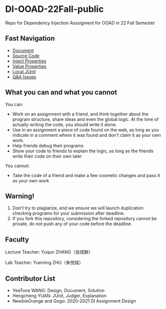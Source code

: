 # DI-OOAD-22Fall-public
Repo for Dependency Injection Asssigment for OOAD in 22 Fall Semester

## Fast Navigation

- [Document](https://github.com/YeeTone/DI-OOAD-22Fall-public/blob/main/document/document.md)
- [Source Code](https://github.com/YeeTone/DI-OOAD-22Fall-public/tree/main/src/dependency_injection)
- [Inject Properties](https://github.com/YeeTone/DI-OOAD-22Fall-public/blob/main/local-inject.properties)
- [Value Properties](https://github.com/YeeTone/DI-OOAD-22Fall-public/blob/main/local-value.properties)
- [Local JUnit](https://github.com/YeeTone/DI-OOAD-22Fall-public/tree/main/src/localtests)
- [Q&A Issues](https://github.com/YeeTone/DI-OOAD-22Fall-public/issues)

## What you can and what you cannot
You can:
- Work on an assignment with a friend, and think together about the program structure, share ideas and even the global logic. At the time of actually writing the code, you should write it alone.
- Use in an assignment a piece of code found on the web, as long as you indicate in a comment where it was found and don't claim it as your own work.
- Help friends debug their programs
- Show your code to friends to explain the logic, as long as the friends write their code on their own later

You cannot:
- Take the code of a friend and make a few cosmetic changes and pass it as your own work

## Warning!
1. Don't try to plagiarize, and we ensure we will launch duplication checking programs for your submission after deadline.
2. If you fork this repository, considering the forked repository cannot be private, do not push any of your code before the deadline.

## Faculty

Lecture Teacher: Yuqun ZHANG（张煜群）

Lab Teacher: Yueming ZHU（朱悦铭）

## Contributor List
    
- YeeTone WANG: Design, Document, Solution       
- Hengcheng YUAN: JUnit, Judger, Explanation       
- NewbieOrange and Gogo: 2020-2021 DI Assignment Design
